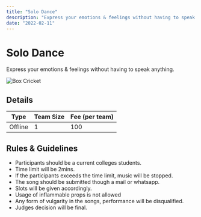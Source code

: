 ```yaml
---
title: "Solo Dance"
description: "Express your emotions & feelings without having to speak anything."
date: "2022-02-11"
---
```


# Solo Dance

Express your emotions & feelings without having to speak anything.

<img src="/posters/23.png" alt="Box Cricket" class="w-full lg:w-96 mx-auto object-cover" />

## Details

| Type    | Team Size   | Fee (per team) |
| ------- | ----------- | -------------- |
| Offline | 1           | 100            |

## Rules & Guidelines

-   Participants should be a current colleges students.
-   Time limit will be 2mins.
-   If the participants exceeds the time limit, music will be stopped.
-   The song should be submitted though a mail or whatsapp.
-   Slots will be given accordingly.
-   Usage of inflammable props is not allowed
-   Any form of vulgarity in the songs, performance will be disqualified.
-   Judges decision will be final.